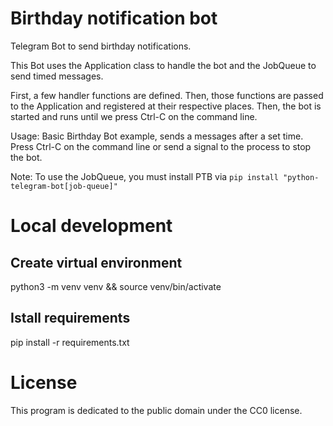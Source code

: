 # Birthday notification bot

Telegram Bot to send birthday notifications.

This Bot uses the Application class to handle the bot and the JobQueue to send
timed messages.

First, a few handler functions are defined. Then, those functions are passed to
the Application and registered at their respective places.
Then, the bot is started and runs until we press Ctrl-C on the command line.

Usage:
Basic Birthday Bot example, sends a messages after a set time.
Press Ctrl-C on the command line or send a signal to the process to stop the
bot.

Note:
To use the JobQueue, you must install PTB via
`pip install "python-telegram-bot[job-queue]"`

# Local development

## Create virtual environment
python3 -m venv venv && source venv/bin/activate

## Istall requirements
pip install -r requirements.txt

# License
This program is dedicated to the public domain under the CC0 license.

